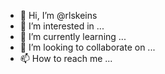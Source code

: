 - 👋 Hi, I’m @rlskeins
- 👀 I’m interested in ...
- 🌱 I’m currently learning ...
- 💞️ I’m looking to collaborate on ...
- 📫 How to reach me ...

<!---
rlskeins/rlskeins is a ✨ special ✨ repository because its `README.md` (this file) appears on your GitHub profile.
You can click the Preview link to take a look at your changes.
--->
